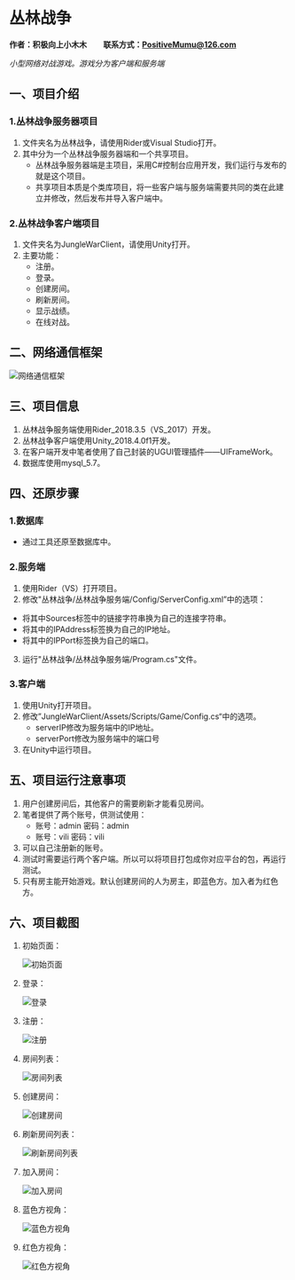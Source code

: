 # 丛林战争
**作者：积极向上小木木 &nbsp;&nbsp;&nbsp;&nbsp;&nbsp;&nbsp;&nbsp; 联系方式：PositiveMumu@126.com**

*小型网络对战游戏。游戏分为客户端和服务端*

## 一、项目介绍

### 1.丛林战争服务器项目
1. 文件夹名为丛林战争，请使用Rider或Visual Studio打开。
2. 其中分为一个丛林战争服务器端和一个共享项目。
	- 丛林战争服务器端是主项目，采用C#控制台应用开发，我们运行与发布的就是这个项目。
	- 共享项目本质是个类库项目，将一些客户端与服务端需要共同的类在此建立并修改，然后发布并导入客户端中。

### 2.丛林战争客户端项目
1. 文件夹名为JungleWarClient，请使用Unity打开。
2. 主要功能：
	- 注册。
	- 登录。
	- 创建房间。
	- 刷新房间。
	- 显示战绩。
	- 在线对战。

## 二、网络通信框架
![网络通信框架](README/网络通信框架.jpg)

## 三、项目信息
1. 丛林战争服务端使用Rider_2018.3.5（VS_2017）开发。
2. 丛林战争客户端使用Unity_2018.4.0f1开发。
3. 在客户端开发中笔者使用了自己封装的UGUI管理插件——UIFrameWork。
4. 数据库使用mysql_5.7。

## 四、还原步骤
### 1.数据库
- 通过工具还原至数据库中。

### 2.服务端

1. 使用Rider（VS）打开项目。
2. 修改"丛林战争/丛林战争服务端/Config/ServerConfig.xml”中的选项：

- 将其中Sources标签中的链接字符串换为自己的连接字符串。
- 将其中的IPAddress标签换为自己的IP地址。
- 将其中的IPPort标签换为自己的端口。

3. 运行"丛林战争/丛林战争服务端/Program.cs"文件。

### 3.客户端
1. 使用Unity打开项目。
2. 修改”JungleWarClient/Assets/Scripts/Game/Config.cs“中的选项。
	- serverIP修改为服务端中的IP地址。
	- serverPort修改为服务端中的端口号
3.  在Unity中运行项目。

## 五、项目运行注意事项
1. 用户创建房间后，其他客户的需要刷新才能看见房间。
2. 笔者提供了两个账号，供测试使用：
	- 账号：admin  密码：admin
	- 账号：vili  密码：vili
3. 可以自己注册新的账号。
4. 测试时需要运行两个客户端。所以可以将项目打包成你对应平台的包，再运行测试。
5. 只有房主能开始游戏。默认创建房间的人为房主，即蓝色方。加入者为红色方。

## 六、项目截图
1. 初始页面：

	![初始页面](README/初始界面.png)
	
2. 登录：

	![登录](README/登录.png)
	
3. 注册：

	![注册](README/注册.png)
	
4. 房间列表：

	![房间列表](README/房间列表.png)
	
5. 创建房间：

	![创建房间](README/创建房间.png)
	
6. 刷新房间列表：

	![刷新房间列表](README/刷新房间列表.png)
	
7. 加入房间：

	![加入房间](README/加入房间.png)
	
8. 蓝色方视角：

	![蓝色方视角](README/蓝色方视角.png)
	
9. 红色方视角：

	![红色方视角](README/红色方视角.png)
